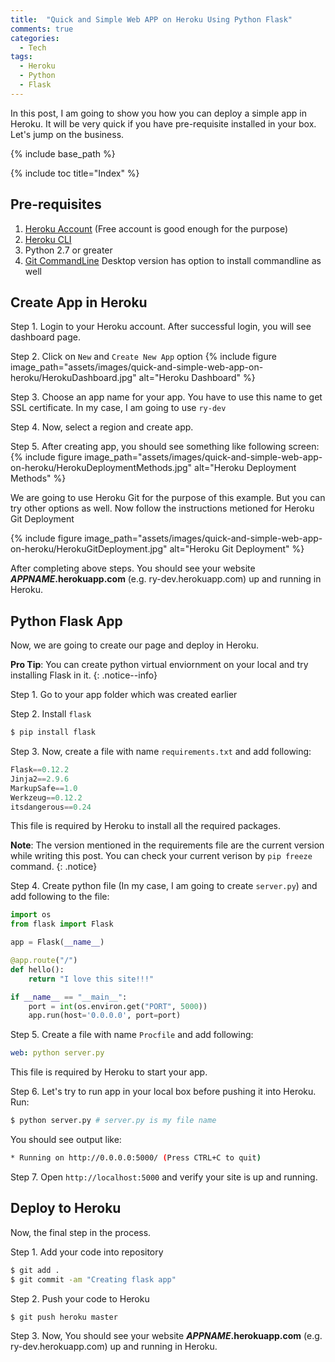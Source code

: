 ```yaml
---
title:  "Quick and Simple Web APP on Heroku Using Python Flask"
comments: true
categories: 
  - Tech
tags:
  - Heroku
  - Python
  - Flask
---
```


In this post, I am going to show you how you can deploy a simple app in Heroku. It will be very quick if you have pre-requisite installed in your box. Let's jump on the business.

{% include base_path %}

{% include toc title="Index" %}

## Pre-requisites

1. [Heroku Account](https://id.heroku.com/login) (Free account is good enough for the purpose)
2. [Heroku CLI](https://devcenter.heroku.com/articles/heroku-cli)
3. Python 2.7 or greater
4. [Git CommandLine](https://desktop.github.com/) Desktop version has option to install commandline as well

## Create App in Heroku

Step 1. Login to your Heroku account. After successful login, you will see dashboard page.

Step 2. Click on `New` and `Create New App` option
{% include figure image_path="assets/images/quick-and-simple-web-app-on-heroku/HerokuDashboard.jpg" alt="Heroku Dashboard" %}

Step 3. Choose an app name for your app. You have to use this name to get SSL certificate. In my case, I am going to use `ry-dev`

Step 4. Now, select a region and create app.

Step 5. After creating app, you should see something like following screen:
{% include figure image_path="assets/images/quick-and-simple-web-app-on-heroku/HerokuDeploymentMethods.jpg" alt="Heroku Deployment Methods" %}

We are going to use Heroku Git for the purpose of this example. But you can try other options as well. Now follow the instructions metioned for Heroku Git Deployment

{% include figure image_path="assets/images/quick-and-simple-web-app-on-heroku/HerokuGitDeployment.jpg" alt="Heroku Git Deployment" %}

After completing above steps. You should see your website **_APPNAME_.herokuapp.com** (e.g. ry-dev.herokuapp.com) up and running in Heroku.

## Python Flask App

Now, we are going to create our page and deploy in Heroku.

**Pro Tip**: You can create python virtual enviornment on your local and try installing Flask in it.
{: .notice--info}

Step 1. Go to your app folder which was created earlier

Step 2. Install `flask` 

```bash
$ pip install flask
```

Step 3. Now, create a file with name `requirements.txt` and add following:

```python
Flask==0.12.2
Jinja2==2.9.6
MarkupSafe==1.0
Werkzeug==0.12.2
itsdangerous==0.24
```

This file is required by Heroku to install all the required packages.

**Note**: The version mentioned in the requirements file are the current version while writing this post. You can check your current verison by `pip freeze` command.
{: .notice}

Step 4. Create python file (In my case, I am going to create `server.py`) and add following to the file:

```python
import os
from flask import Flask

app = Flask(__name__)

@app.route("/")
def hello():
    return "I love this site!!!"

if __name__ == "__main__":
    port = int(os.environ.get("PORT", 5000))
    app.run(host='0.0.0.0', port=port)
```

Step 5. Create a file with name `Procfile` and add following:

```yaml
web: python server.py
```

This file is required by Heroku to start your app.

Step 6. Let's try to run app in your local box before pushing it into Heroku. Run:

```bash
$ python server.py # server.py is my file name 
```

You should see output like:

```bash
* Running on http://0.0.0.0:5000/ (Press CTRL+C to quit)
```

Step 7. Open `http://localhost:5000` and verify your site is up and running.

## Deploy to Heroku

Now, the final step in the process.

Step 1. Add your code into repository

```bash
$ git add .
$ git commit -am "Creating flask app"
```

Step 2. Push your code to Heroku

```bash
$ git push heroku master
```

Step 3. Now, You should see your website **_APPNAME_.herokuapp.com** (e.g. ry-dev.herokuapp.com) up and running in Heroku.